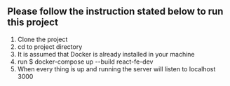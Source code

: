 ## Please follow the instruction stated below to run this project

1. Clone the project
2. cd to project directory
3. It is assumed that Docker is already installed in your machine
4. run \$ docker-compose up --build react-fe-dev
5. When every thing is up and running the server will listen to localhost 3000
